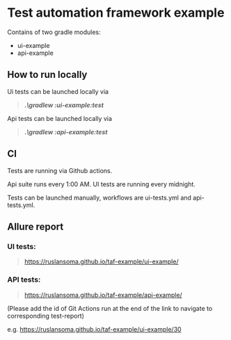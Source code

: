 # Test automation framework example

Contains of two gradle modules:
* ui-example
* api-example

## How to run locally

Ui tests can be launched locally via 
> ***.\gradlew :ui-example:test***

Api tests can be launched locally via 
> ***.\gradlew :api-example:test***

## CI

Tests are running via Github actions.

Api suite runs every 1:00 AM. UI tests are running every midnight.

Tests can be launched manually, workflows are ui-tests.yml and api-tests.yml.

## Allure report 

### UI tests: 
> https://ruslansoma.github.io/taf-example/ui-example/ 
### API tests:
> https://ruslansoma.github.io/taf-example/api-example/

(Please add the id of Git Actions run at the end of the link to navigate to corresponding test-report)

e.g. https://ruslansoma.github.io/taf-example/ui-example/30 

